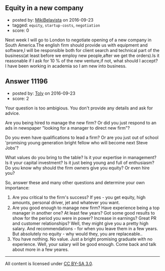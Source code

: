 ## Equity in a new company

- posted by: [MikiBelavista](https://stackexchange.com/users/2385436/mikibelavista) on 2016-09-23
- tagged: `equity`, `startup-costs`, `negotiation`
- score: 0

Next week I will go to London to negotiate opening of a new company in South America.The english firm should provide us with equipment and software,I will be responsible both for client search and technical part of the business(at least before we employ new people,after we get the orders).Is it reasonable if I ask for 10 % of the new venture,if not, what should I accept?
I have been working in academia so I am new into business.


## Answer 11196

- posted by: [Toly](https://stackexchange.com/users/2234012/toly) on 2016-09-23
- score: 2

Your question is too ambigious. You don't provide any details and ask for advice. 

Are you being hired to manage the new firm? Or did you just respond to an ads in newspaper "looking for a manager to direct new firm"? 

Do you even have qualifications to lead a firm? Or are you just out of school 'promising young generation bright fellow who will become next Steve Jobs'?

What values do you bring to the table? Is it your expertise in management? Is it your capital investment? Is it just being young and full of enthusiasm? Do you know why should the firm owners give you equity? Or even hire you?

So, answer these and many other questions and determine your own importance: 

1. Are you critical to the firm's success? If yes - you get equity, high amounts, personal driver, jet and whatever you want.
2. Are you good enough to manage new firm? Have experience being a top manager in another one? At least few years? Got some good results to show for the period you were in power? Increase in earnings? Great PR and customer relationships? Well, they might give you a pretty high salary. And recommendations - for when you leave them in a few years. But absolutely no equity - why would they, you are replaceable..
3. You have nothing. No value. Just a bright promising graduate with no experience. Well, your salary will be good enough. Come back and talk about more in a few yeares.



---

All content is licensed under [CC BY-SA 3.0](https://creativecommons.org/licenses/by-sa/3.0/).
